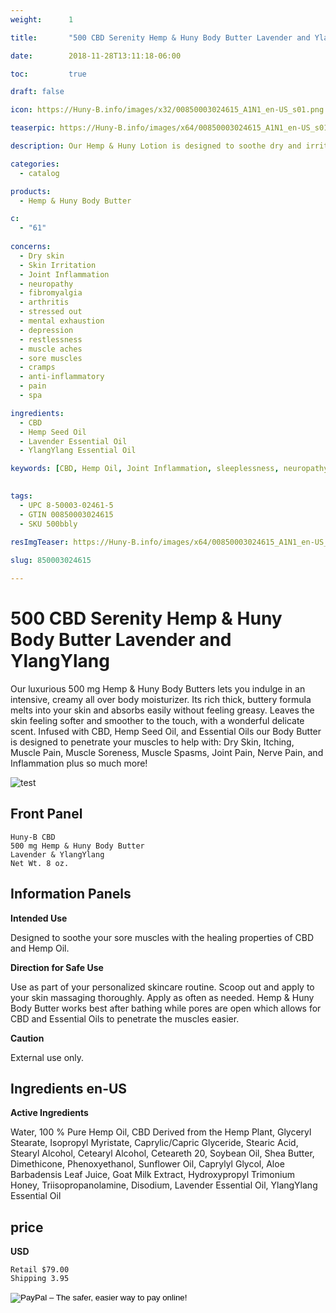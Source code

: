 ```yaml
---
weight:      1

title:       "500 CBD Serenity Hemp & Huny Body Butter Lavender and YlangYlang"

date:        2018-11-28T13:11:18-06:00

toc:         true

draft: false

icon: https://Huny-B.info/images/x32/00850003024615_A1N1_en-US_s01.png

teaserpic: https://Huny-B.info/images/x64/00850003024615_A1N1_en-US_s01.png

description: Our Hemp & Huny Lotion is designed to soothe dry and irritated skin and much more.

categories: 
  - catalog

products: 
  - Hemp & Huny Body Butter

c:
  - "61"
  
concerns:
  - Dry skin
  - Skin Irritation
  - Joint Inflammation
  - neuropathy
  - fibromyalgia
  - arthritis
  - stressed out
  - mental exhaustion
  - depression
  - restlessness
  - muscle aches
  - sore muscles
  - cramps
  - anti-inflammatory
  - pain
  - spa 

ingredients:
  - CBD
  - Hemp Seed Oil
  - Lavender Essential Oil
  - YlangYlang Essential Oil

keywords: [CBD, Hemp Oil, Joint Inflammation, sleeplessness, neuropathy, fibromyalgia, arthritis, stressed out, mental exhaustion, restlessness, muscle aches, sore muscles, cramps, anti-inflammatory, pain, spa, relief, aromatherapy, broad spectrum, full spectrum, hemp oil, relaxing, soothe, lavender, ylangylang, body butter, lotion, dry skin, skin condition, moisturizer]

  
tags: 
  - UPC 8-50003-02461-5
  - GTIN 00850003024615
  - SKU 500bbly
  
resImgTeaser: https://Huny-B.info/images/x64/00850003024615_A1N1_en-US_s01.png

slug: 850003024615

---
```

# 500 CBD Serenity Hemp & Huny Body Butter Lavender and YlangYlang

Our luxurious 500 mg  Hemp & Huny Body Butters lets you 
indulge in an intensive, creamy all over body moisturizer.  Its
rich thick, buttery formula melts into your skin and absorbs easily without
feeling greasy. Leaves the skin feeling softer and smoother to the touch, with a 
wonderful delicate scent.  Infused with CBD, Hemp Seed Oil, and Essential Oils 
our Body Butter is designed to penetrate your muscles to help with: Dry Skin, 
Itching, Muscle Pain, Muscle Soreness, Muscle Spasms,  Joint Pain,
Nerve Pain, and Inflammation plus so much more!  

![test](https://Huny-B.info/images/x300/00850003024615_A1N1_en-US_s01.jpg)

## Front Panel

    Huny-B CBD
    500 mg Hemp & Huny Body Butter 
    Lavender & YlangYlang
    Net Wt. 8 oz.
    
## Information Panels

**Intended Use**

Designed to soothe your sore muscles with the healing properties of CBD and Hemp Oil.

**Direction for Safe Use**

Use as part of your personalized skincare routine. Scoop out 
and apply to your skin massaging thoroughly. Apply as often as needed. 
Hemp & Huny Body Butter works best after bathing while pores are open 
which allows for CBD and Essential Oils to penetrate the muscles easier.

**Caution**

External use only.

## Ingredients en-US 

**Active Ingredients**

Water, 100 % Pure Hemp Oil, CBD Derived from the Hemp Plant, 
Glyceryl  Stearate, Isopropyl Myristate, Caprylic/Capric Glyceride, Stearic Acid, Stearyl
 Alcohol, Cetearyl Alcohol, Ceteareth 20, Soybean Oil, 
Shea Butter,  Dimethicone, Phenoxyethanol, Sunflower 
Oil, Caprylyl Glycol, Aloe Barbadensis  Leaf Juice, Goat 
Milk Extract, Hydroxypropyl Trimonium Honey, 
Triisopropanolamine, Disodium, Lavender Essential Oil,
YlangYlang Essential Oil



## price

**USD**
    
    Retail $79.00
    Shipping 3.95

<form action="https://www.paypal.com/cgi-bin/webscr" method="post" target="_top">
<input type="hidden" name="cmd" value="_s-xclick">
<input type="hidden" name="hosted_button_id" value="NGKJ8YPETBDBS">
<input type="image" src="https://www.paypalobjects.com/en_US/GB/i/btn/btn_buynowCC_LG.gif" border="0" name="submit" alt="PayPal – The safer, easier way to pay online!">
<img alt="" border="0" src="https://www.paypalobjects.com/en_US/i/scr/pixel.gif" width="1" height="1">
</form>
